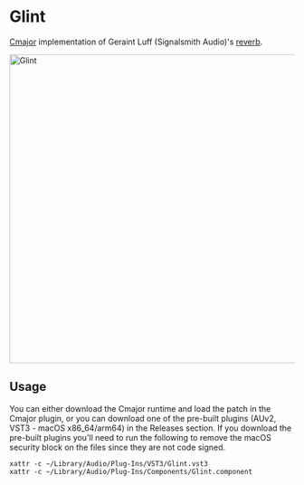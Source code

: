 # Glint
[Cmajor](https://cmajor.dev) implementation of Geraint Luff (Signalsmith Audio)'s [reverb](https://signalsmith-audio.co.uk/writing/2021/lets-write-a-reverb/).

<img width="546" alt="Glint" src="https://github.com/user-attachments/assets/2f065736-fe0d-4d10-bb35-a58930b9c4b2" />

## Usage
You can either download the Cmajor runtime and load the patch in the Cmajor plugin, or you can download one of the
pre-built plugins (AUv2, VST3 - macOS x86_64/arm64) in the Releases section. If you download the pre-built plugins
you'll need to run the following to remove the macOS security block on the files since they are not code signed.
```
xattr -c ~/Library/Audio/Plug-Ins/VST3/Glint.vst3
xattr -c ~/Library/Audio/Plug-Ins/Components/Glint.component
```
